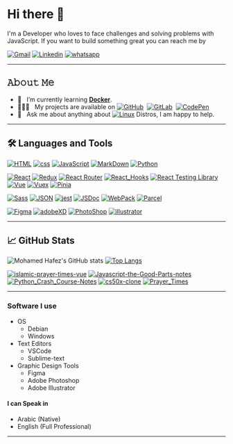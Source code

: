 # Hi there 👋

I'm a Developer who loves to face challenges and solving problems with JavaScript.
If you want to build something great you can reach me by

[![Gmail](https://img.shields.io/badge/-mohamedhafezmansour@gmail.com-c14438?style=for-the-badge&logo=Gmail&logoColor=white)](mailto:mohamedhafezmansour@gmail.com)
[![Linkedin](https://img.shields.io/badge/-Mohamed_Hafez-blue?style=for-the-badge&logo=Linkedin&logoColor=white)](https://www.linkedin.com/in/M-Hafez22/)
[![whatsapp](https://img.shields.io/badge/-+201151018296-1c784a?style=for-the-badge&logoColor=white&logo=whatsapp)](https://wa.me/+201151018296)

---

## 𝙰𝚋𝚘𝚞𝚝 𝙼𝚎

- 🌱 &nbsp; I’m currently learning **[Docker](https://www.docker.com/)**.
- 👨🏻‍💻 &nbsp; My projects are available on  [![GitHub](https://img.shields.io/badge/-GitHub-000?&logo=GitHub)](https://github.com/M-Hafez22)&nbsp;&nbsp;[![GitLab](https://img.shields.io/badge/-GitLab-330F63?&logo=GitLab)](https://gitlab.com/M-Hafez22)&nbsp;&nbsp;[![CodePen](https://img.shields.io/badge/-CodePen-222?&logo=CodePen)](https://codepen.io/M-Hafez)
- 💬 &nbsp; Ask me about anything about [![Linux](https://img.shields.io/badge/-Linux-111?&logo=Linux&logoColor=fff)](https://distrowatch.com/dwres.php?resource=popularity) Distros, I am happy to help.

---

## 🛠️ Languages and Tools

[![HTML](https://img.shields.io/badge/-HTML-333?&logo=html5)](https://html.com/)
[![css](https://img.shields.io/badge/-CSS-333?&logo=CSS3&logoColor=blue)](https://developer.mozilla.org/en-US/docs/Web/CSS)
[![JavaScript](https://img.shields.io/badge/-JavaScript-333?&logo=JavaScript)](https://www.javascript.com/)
[![MarkDown](https://img.shields.io/badge/-MarkDown-333?&logo=MarkDown)](https://www.markdownguide.org/)
[![Python](https://img.shields.io/badge/-Python-333?&logo=Python)](https://www.python.org/)

[![React](https://img.shields.io/badge/-React-333?&logo=React)](https://reactjs.org/)
[![Redux](https://img.shields.io/badge/-Redux-333?&logo=Redux)](https://redux.js.org/)
[![React Router](https://img.shields.io/badge/-React_Router-333?&logo=ReactRouter)](https://reactrouter.com/)
[![React_Hooks](https://img.shields.io/badge/-React_Hooks-333?&logo=React-Hooks)](https://reactjs.org/docs/hooks-intro.html)
[![React Testing Library](https://img.shields.io/badge/-React_Testing_Library-333?&logo=)](https://testing-library.com/docs/react-testing-library/intro/)
[![Vue](https://img.shields.io/badge/-Vue-333?&logo=vue.js)](https://vuejs.org/)
[![Vuex](https://img.shields.io/badge/-Vuex-333?&logo=Vuex)](https://vuex.vuejs.org/)
[![Pinia](https://img.shields.io/badge/-Pinia-333?&logo=VuePinia)](https://pinia.vuejs.org/)

[![Sass](https://img.shields.io/badge/-Sass-333?&logo=Sass)](https://sass-lang.com/)
[![JSON](https://img.shields.io/badge/-JSON-333?&logo=JSON)](https://www.json.org/json-en.html)
[![jest](https://img.shields.io/badge/-jest-333?&logo=jest)](https://jestjs.io/)
[![JSDoc](https://img.shields.io/badge/-JSDoc-333?&logo=JSDoc)](https://jsdoc.app/)
[![WebPack](https://img.shields.io/badge/-WebPack-333?&logo=WebPack)](https://webpack.js.org/)
[![Parcel](https://img.shields.io/badge/-Parcel-333?&logo=Parcel)](https://parceljs.org/)

[![Figma](https://img.shields.io/badge/-Figma-333?&logo=Figma)](https://www.figma.com/)
[![adobeXD](https://img.shields.io/badge/-adobeXD-333?&logo=adobeXD)](https://www.adobe.com/mena_en/products/xd.html)
[![PhotoShop](https://img.shields.io/badge/-PhotoShop-333?&logo=AdobePhotoShop)](https://www.adobe.com/products/photoshop.html)
[![illustrator](https://img.shields.io/badge/-illustrator-333?&logo=Adobeillustrator)](https://www.adobe.com/mena_en/products/illustrator.html)

---

## &#x1f4c8; GitHub Stats

![Mohamed Hafez's GitHub stats](https://github-readme-stats.vercel.app/api?username=m-hafez22&hide=issues,contribs&count_private=true&show_icons=true&theme=tokyonight&title_color=0797fa&text_color=c9cacc&icon_color=0094bd&bg_color=061621) [![Top Langs](https://github-readme-stats.vercel.app/api/top-langs/?username=m-hafez22&theme=tokyonight&title_color=0797fa&text_color=0094bd&icon_color=00ffff&bg_color=061621&layout=default&hide=&langs_count=10)](https://github.com/m-hafez22/github-readme-stats)

[![islamic-prayer-times-vue](https://github-readme-stats.vercel.app/api/pin/?username=m-hafez22&repo=islamic-prayer-times-vue&title_color=0797fa&text_color=c9cacc&icon_color=00ffff&bg_color=061621)](https://github.com/m-hafez22/islamic-prayer-times-vue)&nbsp;[![Javascript-the-Good-Parts-notes](https://github-readme-stats.vercel.app/api/pin/?username=m-hafez22&repo=Javascript-the-Good-Parts-notes&title_color=0797fa&text_color=c9cacc&icon_color=00ffff&bg_color=061621)](https://github.com/m-hafez22/Javascript-the-Good-Parts-notes)&nbsp;[![Python_Crash_Course-Notes](https://github-readme-stats.vercel.app/api/pin/?username=m-hafez22&repo=Python_Crash_Course-Notes&title_color=0797fa&text_color=c9cacc&icon_color=00ffff&bg_color=061621)](https://github.com/m-hafez22/Python_Crash_Course-Notes)&nbsp;[![cs50x-clone](https://github-readme-stats.vercel.app/api/pin/?username=m-hafez22&repo=cs50x-clone&title_color=0797fa&text_color=c9cacc&icon_color=00ffff&bg_color=061621)](https://github.com/m-hafez22/cs50x-clone)&nbsp;[![Prayer_Times](https://github-readme-stats.vercel.app/api/pin/?username=m-hafez22&repo=Prayer_Times&title_color=0797fa&text_color=c9cacc&icon_color=00ffff&bg_color=061621)](https://github.com/m-hafez22/Prayer_Times)

---

### Software I use

- OS
  - Debian
  - Windows
- Text Editors
  - VSCode
  - Sublime-text
- Graphic Design Tools
  - Figma
  - Adobe Photoshop
  - Adobe Illustrator

#### I can Speak in

- Arabic (Native)
- English (Full Professional)

---
